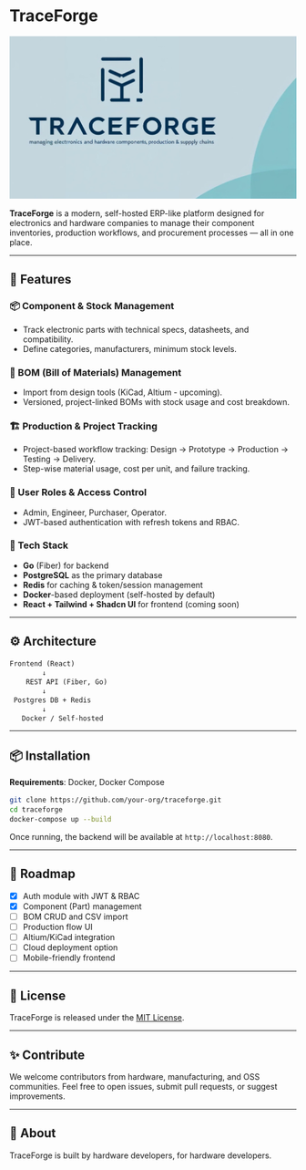 # TraceForge

![TraceForge Logo](traceforge.png)

**TraceForge** is a modern, self-hosted ERP-like platform designed for electronics and hardware companies to manage their component inventories, production workflows, and procurement processes — all in one place.

---

## 🚀 Features

### 📦 Component & Stock Management
- Track electronic parts with technical specs, datasheets, and compatibility.
- Define categories, manufacturers, minimum stock levels.

### 🧾 BOM (Bill of Materials) Management
- Import from design tools (KiCad, Altium - upcoming).
- Versioned, project-linked BOMs with stock usage and cost breakdown.

### 🏗️ Production & Project Tracking
- Project-based workflow tracking: Design → Prototype → Production → Testing → Delivery.
- Step-wise material usage, cost per unit, and failure tracking.

### 🔐 User Roles & Access Control
- Admin, Engineer, Purchaser, Operator.
- JWT-based authentication with refresh tokens and RBAC.

### 🧰 Tech Stack
- **Go** (Fiber) for backend
- **PostgreSQL** as the primary database
- **Redis** for caching & token/session management
- **Docker**-based deployment (self-hosted by default)
- **React + Tailwind + Shadcn UI** for frontend (coming soon)

---

## ⚙️ Architecture

```text
Frontend (React)
        ↓
    REST API (Fiber, Go)
        ↓
 Postgres DB + Redis
        ↓
   Docker / Self-hosted
```

---

## 📦 Installation

**Requirements**: Docker, Docker Compose

```bash
git clone https://github.com/your-org/traceforge.git
cd traceforge
docker-compose up --build
```

Once running, the backend will be available at `http://localhost:8080`.

---

## 📄 Roadmap

- [x] Auth module with JWT & RBAC
- [x] Component (Part) management
- [ ] BOM CRUD and CSV import
- [ ] Production flow UI
- [ ] Altium/KiCad integration
- [ ] Cloud deployment option
- [ ] Mobile-friendly frontend

---

## 📖 License

TraceForge is released under the [MIT License](LICENSE).

---

## ✨ Contribute

We welcome contributors from hardware, manufacturing, and OSS communities.
Feel free to open issues, submit pull requests, or suggest improvements.

---

## 🔗 About

TraceForge is built by hardware developers, for hardware developers.
